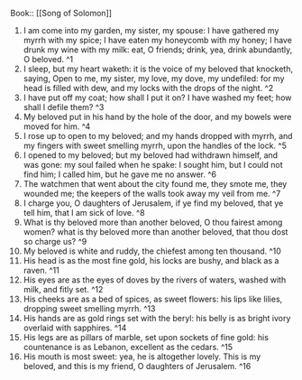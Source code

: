  Book:: [[Song of Solomon]]
 1. I am come into my garden, my sister, my spouse: I have gathered my myrrh with my spice; I have eaten my honeycomb with my honey; I have drunk my wine with my milk: eat, O friends; drink, yea, drink abundantly, O beloved. ^1
 2. I sleep, but my heart waketh: it is the voice of my beloved that knocketh, saying, Open to me, my sister, my love, my dove, my undefiled: for my head is filled with dew, and my locks with the drops of the night. ^2
 3. I have put off my coat; how shall I put it on? I have washed my feet; how shall I defile them? ^3
 4. My beloved put in his hand by the hole of the door, and my bowels were moved for him. ^4
 5. I rose up to open to my beloved; and my hands dropped with myrrh, and my fingers with sweet smelling myrrh, upon the handles of the lock. ^5
 6. I opened to my beloved; but my beloved had withdrawn himself, and was gone: my soul failed when he spake: I sought him, but I could not find him; I called him, but he gave me no answer. ^6
 7. The watchmen that went about the city found me, they smote me, they wounded me; the keepers of the walls took away my veil from me. ^7
 8. I charge you, O daughters of Jerusalem, if ye find my beloved, that ye tell him, that I am sick of love. ^8
 9. What is thy beloved more than another beloved, O thou fairest among women? what is thy beloved more than another beloved, that thou dost so charge us? ^9
 10. My beloved is white and ruddy, the chiefest among ten thousand. ^10
 11. His head is as the most fine gold, his locks are bushy, and black as a raven. ^11
 12. His eyes are as the eyes of doves by the rivers of waters, washed with milk, and fitly set. ^12
 13. His cheeks are as a bed of spices, as sweet flowers: his lips like lilies, dropping sweet smelling myrrh. ^13
 14. His hands are as gold rings set with the beryl: his belly is as bright ivory overlaid with sapphires. ^14
 15. His legs are as pillars of marble, set upon sockets of fine gold: his countenance is as Lebanon, excellent as the cedars. ^15
 16. His mouth is most sweet: yea, he is altogether lovely. This is my beloved, and this is my friend, O daughters of Jerusalem. ^16
